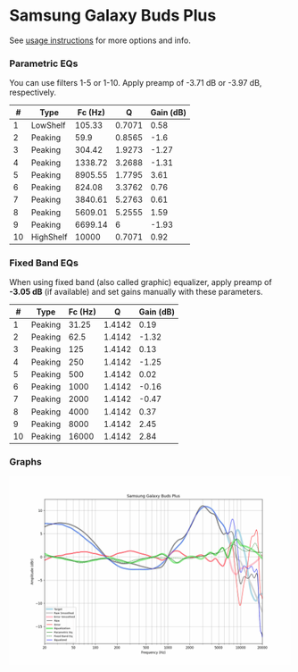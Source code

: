 # Samsung Galaxy Buds Plus
See [usage instructions](https://github.com/jaakkopasanen/AutoEq#usage) for more options and info.

### Parametric EQs
You can use filters 1-5 or 1-10. Apply preamp of -3.71 dB or -3.97 dB, respectively.

|   # | Type      |   Fc (Hz) |      Q |   Gain (dB) |
|-----|-----------|-----------|--------|-------------|
|   1 | LowShelf  |    105.33 | 0.7071 |        0.58 |
|   2 | Peaking   |     59.9  | 0.8565 |       -1.6  |
|   3 | Peaking   |    304.42 | 1.9273 |       -1.27 |
|   4 | Peaking   |   1338.72 | 3.2688 |       -1.31 |
|   5 | Peaking   |   8905.55 | 1.7795 |        3.61 |
|   6 | Peaking   |    824.08 | 3.3762 |        0.76 |
|   7 | Peaking   |   3840.61 | 5.2763 |        0.61 |
|   8 | Peaking   |   5609.01 | 5.2555 |        1.59 |
|   9 | Peaking   |   6699.14 | 6      |       -1.93 |
|  10 | HighShelf |  10000    | 0.7071 |        0.92 |

### Fixed Band EQs
When using fixed band (also called graphic) equalizer, apply preamp of **-3.05 dB** (if available) and set gains manually with these parameters.

|   # | Type    |   Fc (Hz) |      Q |   Gain (dB) |
|-----|---------|-----------|--------|-------------|
|   1 | Peaking |     31.25 | 1.4142 |        0.19 |
|   2 | Peaking |     62.5  | 1.4142 |       -1.32 |
|   3 | Peaking |    125    | 1.4142 |        0.13 |
|   4 | Peaking |    250    | 1.4142 |       -1.25 |
|   5 | Peaking |    500    | 1.4142 |        0.02 |
|   6 | Peaking |   1000    | 1.4142 |       -0.16 |
|   7 | Peaking |   2000    | 1.4142 |       -0.47 |
|   8 | Peaking |   4000    | 1.4142 |        0.37 |
|   9 | Peaking |   8000    | 1.4142 |        2.45 |
|  10 | Peaking |  16000    | 1.4142 |        2.84 |

### Graphs
![](./Samsung%20Galaxy%20Buds%20Plus.png)
